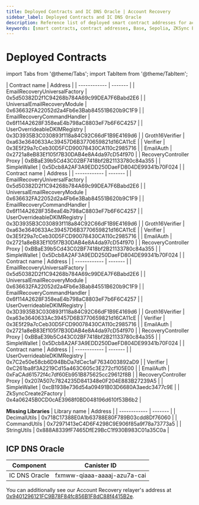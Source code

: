 ```yaml
---
title: Deployed Contracts and IC DNS Oracle | Account Recovery
sidebar_label: Deployed Contracts and IC DNS Oracle
description: Reference list of deployed smart contract addresses for account recovery system across Base, Base Sepolia, Sepolia, and ZKSync Era networks
keywords: [smart contracts, contract addresses, Base, Sepolia, ZKSync Era, account recovery, blockchain deployments, DKIM registry, verifier, recovery modules]
---
```


# Deployed Contracts

import Tabs from '@theme/Tabs';
import TabItem from '@theme/TabItem';

<Tabs>
  <TabItem value="base" label="Base">
| Contract name | Address |
| ------------ | ------- |
| EmailRecoveryUniversalFactory | 0x5d50382D2f1C94268b784A69c99DEA7F6Babd2E6 |
| UniversalEmailRecoveryModule | 0x636632FA22052d2a4Fb6e3Bab84551B620b9C1F9 |
| EmailRecoveryCommandHandler | 0x6f114A2628F358eaE4b798aC8803eF7b6F6C4257 |
| UserOverrideableDKIMRegistry | 0x3D3935B3C030893f118a84C92C66dF1B9E4169d6 |
| Groth16Verifier | 0xa63e3640633Ac39457D6B3770659821d16CA11cE |
| Verifier | 0x3E5f29a7cCeb30D5FCD90078430CA110c2985716 |
| EmailAuth | 0x2721a8eB83Ef105f7B30DAB4e8A4da97cD54f970 |
| RecoveryController Proxy | 0xBBaE39b5Cd43C02BF7418bf2B21133780c84a355 |
| SimpleWallet | 0x5Dcb8A2AF3A9EDD250DaeFD804DE99341b70F024 |
  </TabItem>

  <TabItem value="base-sepolia" label="Base Sepolia">
| Contract name | Address |
| ------------ | ------- |
| EmailRecoveryUniversalFactory | 0x5d50382D2f1C94268b784A69c99DEA7F6Babd2E6 |
| UniversalEmailRecoveryModule | 0x636632FA22052d2a4Fb6e3Bab84551B620b9C1F9 |
| EmailRecoveryCommandHandler | 0x6f114A2628F358eaE4b798aC8803eF7b6F6C4257 |
| UserOverrideableDKIMRegistry | 0x3D3935B3C030893f118a84C92C66dF1B9E4169d6 |
| Groth16Verifier | 0xa63e3640633Ac39457D6B3770659821d16CA11cE |
| Verifier | 0x3E5f29a7cCeb30D5FCD90078430CA110c2985716 |
| EmailAuth | 0x2721a8eB83Ef105f7B30DAB4e8A4da97cD54f970 |
| RecoveryController Proxy | 0xBBaE39b5Cd43C02BF7418bf2B21133780c84a355 |
| SimpleWallet | 0x5Dcb8A2AF3A9EDD250DaeFD804DE99341b70F024 |
  </TabItem>

  <TabItem value="sepolia" label="Sepolia">
| Contract name | Address |
| ------------ | ------- |
| EmailRecoveryUniversalFactory | 0x5d50382D2f1C94268b784A69c99DEA7F6Babd2E6 |
| UniversalEmailRecoveryModule | 0x636632FA22052d2a4Fb6e3Bab84551B620b9C1F9 |
| EmailRecoveryCommandHandler | 0x6f114A2628F358eaE4b798aC8803eF7b6F6C4257 |
| UserOverrideableDKIMRegistry | 0x3D3935B3C030893f118a84C92C66dF1B9E4169d6 |
| Groth16Verifier | 0xa63e3640633Ac39457D6B3770659821d16CA11cE |
| Verifier | 0x3E5f29a7cCeb30D5FCD90078430CA110c2985716 |
| EmailAuth | 0x2721a8eB83Ef105f7B30DAB4e8A4da97cD54f970 |
| RecoveryController Proxy | 0xBBaE39b5Cd43C02BF7418bf2B21133780c84a355 |
| SimpleWallet | 0x5Dcb8A2AF3A9EDD250DaeFD804DE99341b70F024 |
  </TabItem>

  <TabItem value="zksync" label="ZKSync Era">
| Contract name | Address |
| ------------ | ------- |
| UserOverrideableDKIMRegistry | 0x7C2e50e58cb6D94BbDa7dCec1aF7634003892aD9 |
| Verifier | 0xC261ba8f3A2219Cd15a463C605c3E272cf105E00 |
| EmailAuth | 0xFaCAd61572f4c7df60Eb951B875625cc29612f8B |
| RecoveryController Proxy | 0x207A507c7824235D841348e0F204E883B27239A5 |
| SimpleWallet | 0xcB1938e736d54a09491B03D6680A3aedc3477c9E |
| ZkSyncCreate2Factory | 0x4a06245B0CD0cAE3968f0BD048196d610f53B6b2 |

**Missing Libraries**
| Library name | Address |
| ------------ | ------- |
| DecimalUtils | 0x718C17388E0A1b63788E80F789B03cdd8Df76060 |
| CommandUtils | 0x72971413eC4D6F4298C9E906f85a9f78a73773a5 |
| StringUtils | 0x888A8339fF7465DfE29BcC1f930B983C01a35C0a |
  </TabItem>
</Tabs>

## ICP DNS Oracle

| Component | Canister ID |
| --------- | -- |
| IC DNS Oracle | fxmww-qiaaa-aaaaj-azu7a-cai |

You can additionally see our Account Recovery relayer's address at [0x9401296121FC9B78F84fc856B1F8dC88f4415B2e](https://base-sepolia.blockscout.com/address/0x9401296121FC9B78F84fc856B1F8dC88f4415B2e).